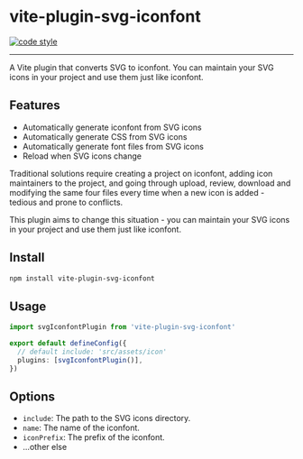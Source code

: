 # vite-plugin-svg-iconfont

[![code style](https://antfu.me/badge-code-style.svg)](https://github.com/antfu/eslint-config)

---

A Vite plugin that converts SVG to iconfont. You can maintain your SVG icons in your project and use them just like iconfont.

## Features

- Automatically generate iconfont from SVG icons
- Automatically generate CSS from SVG icons
- Automatically generate font files from SVG icons
- Reload when SVG icons change

Traditional solutions require creating a project on iconfont, adding icon maintainers to the project, and going through upload, review, download and modifying the same four files every time when a new icon is added - tedious and prone to conflicts.

This plugin aims to change this situation - you can maintain your SVG icons in your project and use them just like iconfont.

## Install

```bash
npm install vite-plugin-svg-iconfont
```

## Usage

```ts
import svgIconfontPlugin from 'vite-plugin-svg-iconfont'

export default defineConfig({
  // default include: 'src/assets/icon'
  plugins: [svgIconfontPlugin()],
})
```

## Options

- `include`: The path to the SVG icons directory.
- `name`: The name of the iconfont.
- `iconPrefix`: The prefix of the iconfont.
- ...other else
